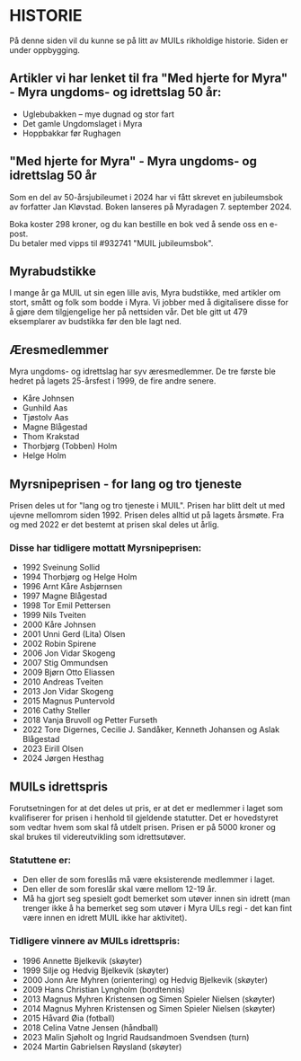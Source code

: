 # HISTORIE

På denne siden vil du kunne se på litt av MUILs rikholdige historie. Siden er under oppbygging.

## Artikler vi har lenket til fra "Med hjerte for Myra" - Myra ungdoms- og idrettslag 50 år:

- Uglebubakken – mye dugnad og stor fart
- Det gamle Ungdomslaget i Myra
- Hoppbakkar før Rughagen

## "Med hjerte for Myra" - Myra ungdoms- og idrettslag 50 år

Som en del av 50-årsjubileumet i 2024 har vi fått skrevet en jubileumsbok av forfatter Jan Kløvstad. Boken lanseres på Myradagen 7. september 2024.

Boka koster 298 kroner, og du kan bestille en bok ved å sende oss en e-post.  
Du betaler med vipps til #932741 "MUIL jubileumsbok".

## Myrabudstikke

I mange år ga MUIL ut sin egen lille avis, Myra budstikke, med artikler om stort, smått og folk som bodde i Myra. Vi jobber med å digitalisere disse for å gjøre dem tilgjengelige her på nettsiden vår. Det ble gitt ut 479 eksemplarer av budstikka før den ble lagt ned.

## Æresmedlemmer

Myra ungdoms- og idrettslag har syv æresmedlemmer. De tre første ble hedret på lagets 25-årsfest i 1999, de fire andre senere.

- Kåre Johnsen
- Gunhild Aas
- Tjøstolv Aas
- Magne Blågestad
- Thom Krakstad
- Thorbjørg (Tobben) Holm
- Helge Holm

## Myrsnipeprisen - for lang og tro tjeneste

Prisen deles ut for "lang og tro tjeneste i MUIL". Prisen har blitt delt ut med ujevne mellomrom siden 1992. Prisen deles alltid ut på lagets årsmøte. Fra og med 2022 er det bestemt at prisen skal deles ut årlig.

### Disse har tidligere mottatt Myrsnipeprisen:

- 1992 Sveinung Sollid
- 1994 Thorbjørg og Helge Holm
- 1996 Arnt Kåre Asbjørnsen
- 1997 Magne Blågestad
- 1998 Tor Emil Pettersen
- 1999 Nils Tveiten
- 2000 Kåre Johnsen
- 2001 Unni Gerd (Lita) Olsen
- 2002 Robin Spirene
- 2006 Jon Vidar Skogeng
- 2007 Stig Ommundsen
- 2009 Bjørn Otto Eliassen
- 2010 Andreas Tveiten
- 2013 Jon Vidar Skogeng
- 2015 Magnus Puntervold
- 2016 Cathy Steller
- 2018 Vanja Bruvoll og Petter Furseth
- 2022 Tore Digernes, Cecilie J. Sandåker, Kenneth Johansen og Aslak Blågestad
- 2023 Eirill Olsen
- 2024 Jørgen Hesthag

## MUILs idrettspris

Forutsetningen for at det deles ut pris, er at det er medlemmer i laget som kvalifiserer for prisen i henhold til gjeldende statutter. Det er hovedstyret som vedtar hvem som skal få utdelt prisen. Prisen er på 5000 kroner og skal brukes til videreutvikling som idrettsutøver.

### Statuttene er:

- Den eller de som foreslås må være eksisterende medlemmer i laget.
- Den eller de som foreslår skal være mellom 12-19 år.
- Må ha gjort seg spesielt godt bemerket som utøver innen sin idrett (man trenger ikke å ha bemerket seg som utøver i Myra UILs regi - det kan fint være innen en idrett MUIL ikke har aktivitet).

### Tidligere vinnere av MUILs idrettspris:

- 1996 Annette Bjelkevik (skøyter)
- 1999 Silje og Hedvig Bjelkevik (skøyter)
- 2000 Jonn Are Myhren (orientering) og Hedvig Bjelkevik (skøyter)
- 2009 Hans Christian Lyngholm (bordtennis)
- 2013 Magnus Myhren Kristensen og Simen Spieler Nielsen (skøyter)
- 2014 Magnus Myhren Kristensen og Simen Spieler Nielsen (skøyter)
- 2015 Håvard Øia (fotball)
- 2018 Celina Vatne Jensen (håndball)
- 2023 Malin Sjøholt og Ingrid Raudsandmoen Svendsen (turn)
- 2024 Martin Gabrielsen Røysland (skøyter)
